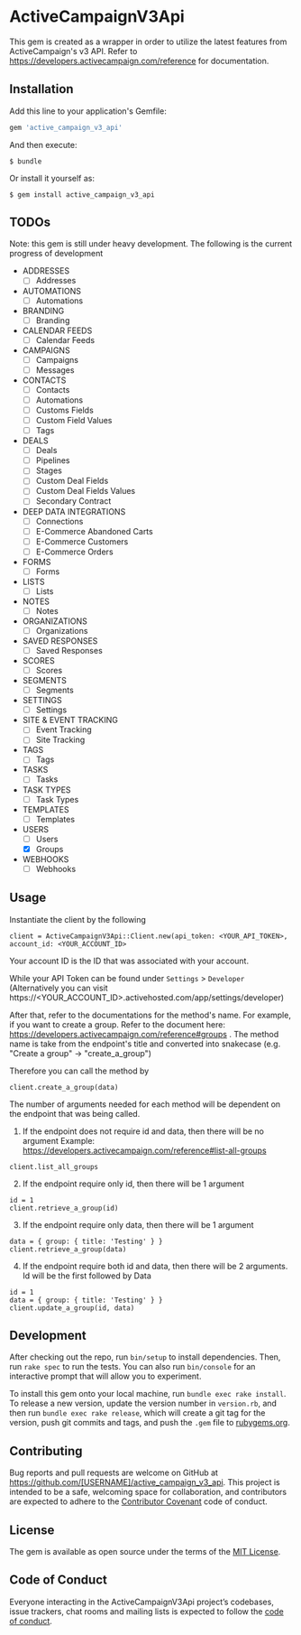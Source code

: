 # ActiveCampaignV3Api

This gem is created as a wrapper in order to utilize the latest features from ActiveCampaign's v3 API. Refer to https://developers.activecampaign.com/reference for documentation.

## Installation

Add this line to your application's Gemfile:

```ruby
gem 'active_campaign_v3_api'
```

And then execute:

    $ bundle

Or install it yourself as:

    $ gem install active_campaign_v3_api

## TODOs

Note: this gem is still under heavy development. The following is the current progress of development

- ADDRESSES
  + [ ] Addresses
- AUTOMATIONS
  + [ ] Automations
- BRANDING
  + [ ] Branding
- CALENDAR FEEDS
  + [ ] Calendar Feeds
- CAMPAIGNS
  + [ ] Campaigns
  + [ ] Messages
- CONTACTS
  + [ ] Contacts
  + [ ] Automations
  + [ ] Customs Fields
  + [ ] Custom Field Values
  + [ ] Tags
- DEALS
  + [ ] Deals
  + [ ] Pipelines
  + [ ] Stages
  + [ ] Custom Deal Fields
  + [ ] Custom Deal Fields Values
  + [ ] Secondary Contract
- DEEP DATA INTEGRATIONS
  - [ ] Connections
  - [ ] E-Commerce Abandoned Carts
  - [ ] E-Commerce Customers
  - [ ] E-Commerce Orders
- FORMS
  - [ ] Forms
- LISTS
  - [ ] Lists
- NOTES
  - [ ] Notes
- ORGANIZATIONS
  - [ ] Organizations
- SAVED RESPONSES
  - [ ] Saved Responses
- SCORES
  - [ ] Scores
- SEGMENTS
  - [ ] Segments
- SETTINGS
  - [ ] Settings
- SITE & EVENT TRACKING
  - [ ] Event Tracking
  - [ ] Site Tracking
- TAGS
  - [ ] Tags
- TASKS
  - [ ] Tasks
- TASK TYPES
  - [ ] Task Types
- TEMPLATES
  - [ ] Templates
- USERS
  - [ ] Users
  - [x] Groups
- WEBHOOKS
  - [ ] Webhooks

## Usage

Instantiate the client by the following
```
client = ActiveCampaignV3Api::Client.new(api_token: <YOUR_API_TOKEN>, account_id: <YOUR_ACCOUNT_ID>
```

Your account ID is the ID that was associated with your account.

While your API Token can be found under `Settings` > `Developer` (Alternatively you can visit https://<YOUR_ACCOUNT_ID>.activehosted.com/app/settings/developer)

After that, refer to the documentations for the method's name. For example, if you want to create a group. Refer to the document here: https://developers.activecampaign.com/reference#groups . The method name is take from the endpoint's title and converted into snakecase (e.g. "Create a group" -> "create_a_group")

Therefore you can call the method by

```
client.create_a_group(data)
```

The number of arguments needed for each method will be dependent on the endpoint that was being called.

1. If the endpoint does not require id and data, then there will be no argument
Example: https://developers.activecampaign.com/reference#list-all-groups

```
client.list_all_groups
```

2. If the endpoint require only id, then there will be 1 argument

```
id = 1
client.retrieve_a_group(id)
```

3. If the endpoint require only data, then there will be 1 argument

```
data = { group: { title: 'Testing' } }
client.retrieve_a_group(data)
```

4. If the endpoint require both id and data, then there will be 2 arguments. Id will be the first followed by Data

```
id = 1
data = { group: { title: 'Testing' } }
client.update_a_group(id, data)
```

## Development

After checking out the repo, run `bin/setup` to install dependencies. Then, run `rake spec` to run the tests. You can also run `bin/console` for an interactive prompt that will allow you to experiment.

To install this gem onto your local machine, run `bundle exec rake install`. To release a new version, update the version number in `version.rb`, and then run `bundle exec rake release`, which will create a git tag for the version, push git commits and tags, and push the `.gem` file to [rubygems.org](https://rubygems.org).

## Contributing

Bug reports and pull requests are welcome on GitHub at https://github.com/[USERNAME]/active_campaign_v3_api. This project is intended to be a safe, welcoming space for collaboration, and contributors are expected to adhere to the [Contributor Covenant](http://contributor-covenant.org) code of conduct.

## License

The gem is available as open source under the terms of the [MIT License](https://opensource.org/licenses/MIT).

## Code of Conduct

Everyone interacting in the ActiveCampaignV3Api project’s codebases, issue trackers, chat rooms and mailing lists is expected to follow the [code of conduct](https://github.com/[USERNAME]/active_campaign_v3_api/blob/master/CODE_OF_CONDUCT.md).
